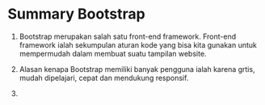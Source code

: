 # Summary Bootstrap

1. Bootstrap merupakan salah satu front-end framework. Front-end framework ialah sekumpulan aturan kode yang bisa kita gunakan untuk mempermudah dalam membuat suatu tampilan website.

2. Alasan kenapa Bootstrap memiliki banyak pengguna ialah karena grtis, mudah dipelajari, cepat dan mendukung responsif.

3.
